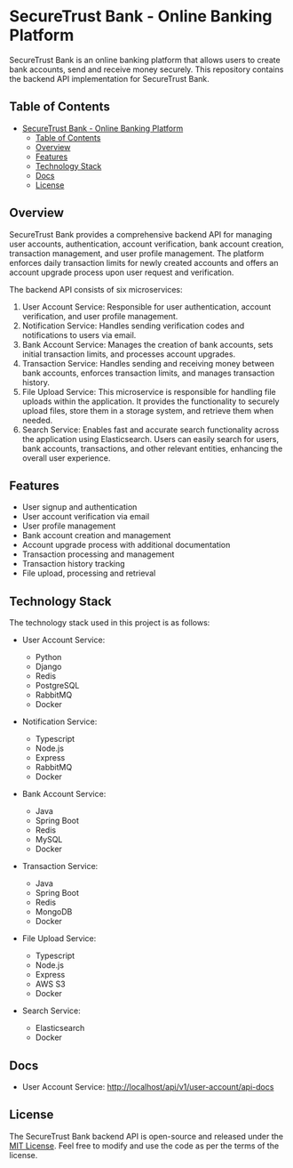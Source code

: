 # SecureTrust Bank - Online Banking Platform

SecureTrust Bank is an online banking platform that allows users to create bank accounts, send and receive money securely. This repository contains the backend API implementation for SecureTrust Bank.

## Table of Contents

- [SecureTrust Bank - Online Banking Platform](#securetrust-bank---online-banking-platform)
  - [Table of Contents](#table-of-contents)
  - [Overview](#overview)
  - [Features](#features)
  - [Technology Stack](#technology-stack)
  - [Docs](#docs)
  - [License](#license)

## Overview

SecureTrust Bank provides a comprehensive backend API for managing user accounts, authentication, account verification, bank account creation, transaction management, and user profile management. The platform enforces daily transaction limits for newly created accounts and offers an account upgrade process upon user request and verification.

The backend API consists of six microservices:

1. User Account Service: Responsible for user authentication, account verification, and user profile management.
2. Notification Service: Handles sending verification codes and notifications to users via email.
3. Bank Account Service: Manages the creation of bank accounts, sets initial transaction limits, and processes account upgrades.
4. Transaction Service: Handles sending and receiving money between bank accounts, enforces transaction limits, and manages transaction history.
5. File Upload Service: This microservice is responsible for handling file uploads within the application. It provides the functionality to securely upload files, store them in a storage system, and retrieve them when needed.
6. Search Service: Enables fast and accurate search functionality across the application using Elasticsearch. Users can easily search for users, bank accounts, transactions, and other relevant entities, enhancing the overall user experience.

## Features

- User signup and authentication
- User account verification via email
- User profile management
- Bank account creation and management
- Account upgrade process with additional documentation
- Transaction processing and management
- Transaction history tracking
- File upload, processing and retrieval

## Technology Stack

The technology stack used in this project is as follows:

- User Account Service:
  - Python
  - Django
  - Redis
  - PostgreSQL
  - RabbitMQ
  - Docker

- Notification Service:
  - Typescript
  - Node.js
  - Express
  - RabbitMQ
  - Docker

- Bank Account Service:
  - Java
  - Spring Boot
  - Redis
  - MySQL
  - Docker

- Transaction Service:
  - Java
  - Spring Boot
  - Redis
  - MongoDB
  - Docker

- File Upload Service:
  - Typescript
  - Node.js
  - Express
  - AWS S3
  - Docker

- Search Service:
  - Elasticsearch
  - Docker

## Docs

- User Account Service: <http://localhost/api/v1/user-account/api-docs>

## License

The SecureTrust Bank backend API is open-source and released under the [MIT License](LICENSE). Feel free to modify and use the code as per the terms of the license.
